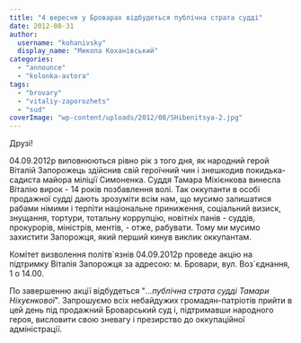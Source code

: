 ```yaml
---
title: "4 вересня у Броварах відбудеться публічна страта судді"
date: 2012-08-31
author: 
  username: "kohanivsky"
  display_name: "Микола Коханівський"
categories: 
  - "announce"
  - "kolonka-avtora"
tags: 
  - "brovary"
  - "vitaliy-zaporozhets"
  - "sud"
coverImage: "wp-content/uploads/2012/08/SHibenitsya-2.jpg"
---
```


Друзі!

04.09.2012р виповнюються рівно рік з того дня, як народний герой Віталій Запорожець здійснив свій героїчний чин і знешкодив покидька-садиста майора міліції Симоненка. Суддя Тамара Міхієнкова винесла Віталію вирок - 14 років позбавлення волі. Так оккупанти в особі продажної судді дають зрозуміти всім нам, що мусимо залишатися рабами німими і терпіти національне приниження, соціальний визиск, знущання, тортури, тотальну коррупцію, новітніх панів - суддів, прокурорів, міністрів, ментів, - отже, рабувати. Тому ми мусимо захистити Запорожця, який перший кинув виклик оккупантам.

Комітет визволення політв\`язнів 04.09.2012р проведе акцію на підтримку Віталія Запорожця за адресою: м. Бровари, вул. Воз\`єднання, 1 о 14.00.

По завершенню акції відбудеться "_...публічна страта судді Тамари Ніхуєнкової_". Запрошуємо всіх небайдужих громадян-патріотів прийти в цей день під продажний Броварський суд і, підтримавши народного героя, висловити свою зневагу і презирство до оккупаційної адміністрації.
